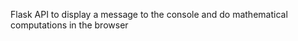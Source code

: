 Flask   API   to  display a  message to the console and do  mathematical computations  in the browser